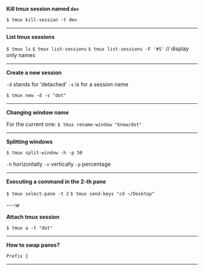 **Kill tmux session named `dev`**

`$ tmux kill-session -t dev`

---

**List tmux sessions**

`$ tmux ls`
`$ tmux list-sessions`
`$ tmux list-sessions -F '#S'` // display only names

---

**Create a new session**

`-d` stands for 'detached'
`-s` is for a session name

`$ tmux new -d -s "dot"`

---

**Changing window name**

For the current one:
`$ tmux rename-window "know/dot"`

---

**Splitting windows**

`$ tmux split-window -h -p 50`

`-h` horizontally
`-v` vertically
`-p` percentage

---

**Executing a command in the 2-th pane**

`$ tmux select-pane -t 2`
`$ tmux send-keys "cd ~/Desktop"`

---:w

**Attach tmux session**

`$ tmux a -t "dot"`

---

**How to swap panes?**

`Prefix {`

---
